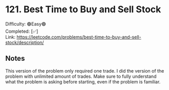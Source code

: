 # 121. Best Time to Buy and Sell Stock

Difficulty: 🟢Easy🟢 \
Completed: [✅] \
Link: https://leetcode.com/problems/best-time-to-buy-and-sell-stock/description/

## Notes

This version of the problem only required one trade. I did the version of the problem with unlimited amount of trades. Make sure to fully understand what the problem is asking before starting, even if the problem is familiar.
